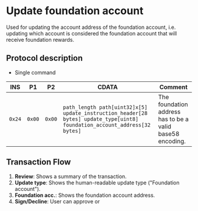# Update foundation account

Used for updating the account address of the foundation account, i.e. updating which account is considered the foundation account that will
receive foundation rewards.

## Protocol description

* Single command

INS | P1 | P2 | CDATA | Comment |
|----|--------|-----|-------------|----|
| `0x24` | `0x00` | `0x00` | `path_length path[uint32]x[5] update_instruction_header[28 bytes] update_type[uint8] foundation_account_address[32 bytes]` | The foundation address has to be a valid base58 encoding. |

## Transaction Flow

1. **Review**: Shows a summary of the transaction.
2. **Update type**: Shows the human-readable update type ("Foundation account").
3. **Foundation acc.**: Shows the foundation account address.
4. **Sign/Decline**: User can approve or
